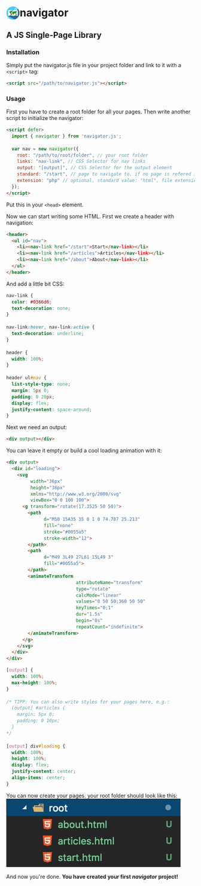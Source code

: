 # navigator <img src="images/icon.svg" align="left" height="36" width="36" >

## A JS Single-Page Library

### Installation

Simply put the navigator.js file in your project folder
and link to it with a `<script>` tag:
```HTML
<script src="/path/to/navigator.js"></script>
```

### Usage

First you have to create a root folder for all your pages.
Then write another script to initialize the navigator:
```HTML
<script defer>
  import { navigator } from 'navigator.js';
  
  var nav = new navigator({
    root: "/path/to/root/folder", // your root folder
    links: "nav-link", // CSS Selector for nav links
    output: "[output]", // CSS Selector for the output element
    standard: "/start", // page to navigate to, if no page is refered in the URL
    extension: "php" // optional, standard value: "html", file extension to use, if backend languages are used
  });
</script>
```

Put this in your `<head>` element.

Now we can start writing some HTML.
First we create a header with navigation:
```HTML
<header>
  <ul id="nav">
    <li><nav-link href="/start">Start</nav-link></li>
    <li><nav-link href="/articles">Articles</nav-link></li>
    <li><nav-link href="/about">About</nav-link></li>
  </ul>
</header>
```

And add a little bit CSS:
```CSS
nav-link {
  color: #0366d6;
  text-decoration: none;
}

nav-link:hover, nav-link:active {
  text-decoration: underline;
}

header {
  width: 100%;
}

header ul#nav {
  list-style-type: none;
  margin: 5px 0;
  padding: 0 20px;
  display: flex;
  justify-content: space-around;
}
```

Next we need an output:
```HTML
<div output></div>
```

You can leave it empty or build a cool loading animation with it:
```HTML
<div output>
  <div id="loading">
    <svg
         width="36px" 
         height="36px" 
         xmlns="http://www.w3.org/2000/svg" 
         viewBox="0 0 100 100">
      <g transform="rotate(17.3525 50 50)">
        <path
              d="M50 15A35 35 0 1 0 74.787 25.213"
              fill="none"
              stroke="#0055a5"
              stroke-width="12">
        </path>
        <path
              d="M49 3L49 27L61 15L49 3"
              fill="#0055a5">
        </path>
        <animateTransform 
                          attributeName="transform"
                          type="rotate"
                          calcMode="linear"
                          values="0 50 50;360 50 50"
                          keyTimes="0;1"
                          dur="1.5s"
                          begin="0s"
                          repeatCount="indefinite">
        </animateTransform>
      </g>
    </svg>
  </div>
</div>
```

```CSS
[output] {
  width: 100%;
  max-height: 100%;
}

/* TIPP: You can also write styles for your pages here, e.g.:
  [output] #articles {
    margin: 5px 0;
    padding: 0 10px;
  }
*/

[output] div#loading {
  width: 100%;
  height: 100%;
  display: flex;
  justify-content: center;
  align-items: center;
}
```

You can now create your pages. your root folder should look like this:
<img src="images/root-folder.png" height="182" width="466" />

And now you're done.
__You have created your first *navigator* project!__
